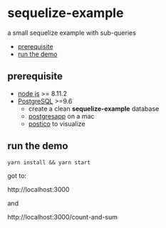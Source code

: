 # sequelize-example

a small sequelize example with sub-queries

<!-- START doctoc generated TOC please keep comment here to allow auto update -->
<!-- DON'T EDIT THIS SECTION, INSTEAD RE-RUN doctoc TO UPDATE -->


- [prerequisite](#prerequisite)
- [run the demo](#run-the-demo)

<!-- END doctoc generated TOC please keep comment here to allow auto update -->

## prerequisite

- [node js](https://nodejs.org/en/) >= 8.11.2
- [PostgreSQL](https://www.postgresql.org/) >=9.6 
  - create a clean __sequelize-example__ database
  - [postgresapp](http://postgresapp.com/) on a mac
  - [postico](https://eggerapps.at/postico/) to visualize

## run the demo

```
yarn install && yarn start
```

got to:

http://localhost:3000

and 

http://localhost:3000/count-and-sum

